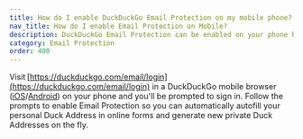 ```yaml
---
title: How do I enable DuckDuckGo Email Protection on my mobile phone?
nav_title: How do I enable Email Protection on Mobile?
description: DuckDuckGo Email Protection can be enabled on your phone by visiting https://duckduckgo.com/email/login from a DuckDuckGo browser.
category: Email Protection
order: 400
---
```


Visit [https://duckduckgo.com/email/login](https://duckduckgo.com/email/login) in a DuckDuckGo mobile browser ([iOS](https://apps.apple.com/us/app/duckduckgo-private-browser/id663592361)/[Android](https://play.google.com/store/apps/details?id=com.duckduckgo.mobile.android)) on your phone and you'll be prompted to sign in. Follow the prompts to enable Email Protection so you can automatically autofill your personal Duck Address in online forms and generate new private Duck Addresses on the fly.
